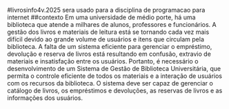 #livrosinfo4v.2025
sera usado para a disciplina de programacao para internet
##contexto
Em uma universidade de médio porte, há uma biblioteca que atende a milhares de alunos,
professores e funcionários. A gestão dos livros e materiais de leitura está se tornando cada
vez mais difícil devido ao grande volume de usuários e itens que circulam pela biblioteca. A
falta de um sistema eficiente para gerenciar o empréstimo, devolução e reserva de livros
está resultando em confusão, extravio de materiais e insatisfação entre os usuários.
Portanto, é necessário o desenvolvimento de um Sistema de Gestão de Biblioteca
Universitária, que permita o controle eficiente de todos os materiais e a interação de
usuários com os recursos da biblioteca. O sistema deve ser capaz de gerenciar o catálogo
de livros, os empréstimos e devoluções, as reservas de livros e as informações dos
usuários.
